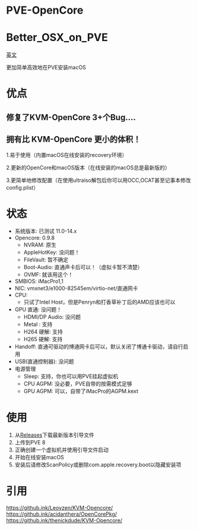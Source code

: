 # PVE-OpenCore
# Better_OSX_on_PVE
[英文](README.md)

更加简单高效地在PVE安装macOS

# 优点
## 修复了KVM-OpenCore 3+个Bug....
## 拥有比 KVM-OpenCore 更小的体积！
1.易于使用（内置macOS在线安装的recovery环境）   

2.更新的OpenCore和macOS版本（在线安装的macOS总是最新版的）   

3.更简单地修改配置（在使用ultraiso解包后你可以用OCC,OCAT甚至记事本修改config.plist）

# 状态

* 系统版本: 已测试 11.0-14.x
* Opencore: 0.9.8
    * NVRAM: 原生
    * AppleHotKey: 没问题！
    * FileVault: 暂不确定
    * Boot-Audio: 直通声卡后可以！（虚拟卡暂不清楚）
    * OVMF: 就该用这个！
* SMBIOS: iMacPro1,1
* NIC: vmxnet3/e1000-82545em/virtio-net/直通网卡
* CPU:
    * 只试了Intel Host，但是Penryn和打香草补丁后的AMD应该也可以
* GPU 直通: 没问题！
    * HDMI/DP Audio: 没问题
    * Metal : 支持
    * H264 硬解: 支持
    * H265 硬解: 支持
* Handoff: 直通可驱动的博通网卡后可以，默认关闭了博通卡驱动，请自行启用
* USB(直通控制器): 没问题
* 电源管理
  * Sleep: 支持，你也可以用PVE挂起虚拟机
  * CPU AGPM: 没必要，PVE自带的按需模式足够
  * GPU AGPM: 可以，自带了iMacPro的AGPM.kext

# 使用
1. 从[Releases](https://github.ink/laobamac/Better_OSX_on_PVE/releases)下载最新版本引导文件
2. 上传到PVE 8
3. 正确创建一个虚拟机并使用引导文件启动
4. 开始在线安装macOS
5. 安装后请修改ScanPolicy或删除com.apple.recovery.boot以隐藏安装项

# 引用
https://github.ink/Leoyzen/KVM-Opencore/  
https://github.ink/acidanthera/OpenCorePkg/  
https://github.ink/thenickdude/KVM-Opencore/  
